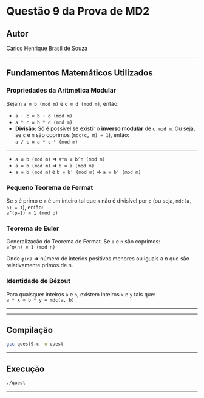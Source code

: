 # Questão 9 da Prova de MD2

## Autor

Carlos Henrique Brasil de Souza  

---

##  Fundamentos Matemáticos Utilizados

### Propriedades da Aritmética Modular

Sejam `a ≡ b (mod m)` e `c ≡ d (mod m)`, então:

- `a + c ≡ b + d (mod m)`
- `a * c ≡ b * d (mod m)`
- **Divisão:** Só é possível se existir o **inverso modular** de `c mod m`. Ou seja, se `c` e `m` são coprimos (`mdc(c, m) = 1`), então:  
  `a / c ≡ a * c⁻¹ (mod m)`
---
- `a ≡ b (mod m)` => `a^n ≡ b^n (mod m)`
- `a ≡ b (mod m)` => `b ≡ a (mod m)`
- `a ≡ b (mod m)` e `b ≡ b' (mod m)` => `a ≡ b' (mod m)` 


### Pequeno Teorema de Fermat

Se `p` é primo e `a` é um inteiro tal que `a` não é divisível por `p` (ou seja, `mdc(a, p) = 1`), então:  
`a^(p−1) ≡ 1 (mod p)`


### Teorema de Euler

Generalização do Teorema de Fermat. Se `a` e `n` são coprimos:  
`a^φ(n) ≡ 1 (mod n)`

Onde `φ(n)`  => número de interios positivos menores ou iguais a n que são relativamente primos de n.

### Identidade de Bézout

Para quaisquer inteiros `a` e `b`, existem inteiros `x` e `y` tais que:  
`a * x + b * y = mdc(a, b)`


---

---

## Compilação

```bash
gcc quest9.c -o quest
```

---

##  Execução

```bash
./quest
```

---


